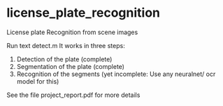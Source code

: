 # license_plate_recognition
License plate Recognition from scene images

Run text detect.m
It works in three steps:
1. Detection of the plate (complete)
2. Segmentation of the plate (complete)
3. Recognition of the segments (yet incomplete: Use any neuralnet/ ocr model for this)

See the file project_report.pdf for more details

